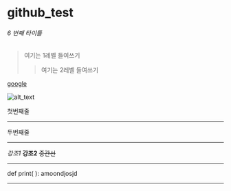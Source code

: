 # github_test


###### 6 번째 타이틀

> 여기는 1레벨 들여쓰기
> > 여기는 2레벨 들여쓰기

[google](http://google.com)

![alt_text](https://encrypted-tbn0.gstatic.com/images?q=tbn:ANd9GcRkceptXsTOBOHXa3ymjX8UpLDg_h5ZXDwdHIfSfWZvNP1ha1IFiM8v2OgD4UHA2g_7gqQ&usqp=CAU)


첫번째줄
***
두번째줄
- - - 


*강조1*
**강조2**
~~중간선~~


---
def print( ):
   amoondjosjd
  
---
  

